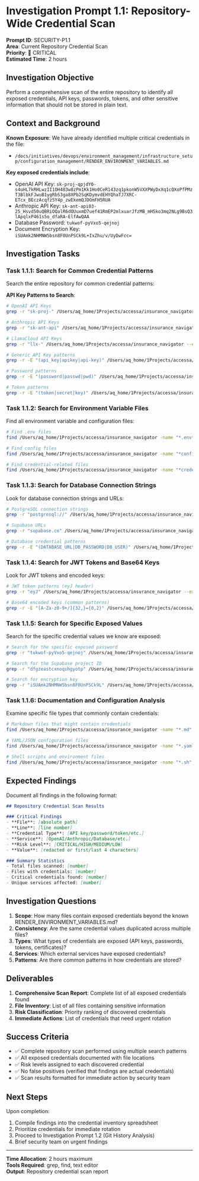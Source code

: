 # Investigation Prompt 1.1: Repository-Wide Credential Scan

**Prompt ID**: SECURITY-P1.1  
**Area**: Current Repository Credential Scan  
**Priority**: 🚨 CRITICAL  
**Estimated Time**: 2 hours  

## Investigation Objective

Perform a comprehensive scan of the entire repository to identify all exposed credentials, API keys, passwords, tokens, and other sensitive information that should not be stored in plain text.

## Context and Background

**Known Exposure**: We have already identified multiple critical credentials in the file:
- `/docs/initiatives/devops/environment_management/infrastructure_setup/configuration_management/RENDER_ENVIRONMENT_VARIABLES.md`

**Key exposed credentials include**:
- OpenAI API Key: `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`
- Anthropic API Key: `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`
- Database Password: `tukwof-pyVxo5-qejnoj`
- Document Encryption Key: `iSUAmk2NHMNW5bsn8F0UnPSCk9L+IxZhu/v/UyDwFcc=`

## Investigation Tasks

### Task 1.1.1: Search for Common Credential Patterns

Search the entire repository for common credential patterns:

**API Key Patterns to Search**:
```bash
# OpenAI API Keys
grep -r "sk-proj-" /Users/aq_home/1Projects/accessa/insurance_navigator --exclude-dir=node_modules --exclude-dir=.git

# Anthropic API Keys  
grep -r "sk-ant-api" /Users/aq_home/1Projects/accessa/insurance_navigator --exclude-dir=node_modules --exclude-dir=.git

# LlamaCloud API Keys
grep -r "llx-" /Users/aq_home/1Projects/accessa/insurance_navigator --exclude-dir=node_modules --exclude-dir=.git

# Generic API Key patterns
grep -r -E "(api_key|apikey|api-key)" /Users/aq_home/1Projects/accessa/insurance_navigator --exclude-dir=node_modules --exclude-dir=.git

# Password patterns
grep -r -E "(password|passwd|pwd)" /Users/aq_home/1Projects/accessa/insurance_navigator --exclude-dir=node_modules --exclude-dir=.git

# Token patterns
grep -r -E "(token|secret|key)" /Users/aq_home/1Projects/accessa/insurance_navigator --exclude-dir=node_modules --exclude-dir=.git
```

### Task 1.1.2: Search for Environment Variable Files

Find all environment variable and configuration files:

```bash
# Find .env files
find /Users/aq_home/1Projects/accessa/insurance_navigator -name "*.env*" -type f

# Find config files
find /Users/aq_home/1Projects/accessa/insurance_navigator -name "*config*" -type f | grep -v node_modules

# Find credential-related files
find /Users/aq_home/1Projects/accessa/insurance_navigator -name "*credential*" -o -name "*secret*" -o -name "*key*" -type f | grep -v node_modules
```

### Task 1.1.3: Search for Database Connection Strings

Look for database connection strings and URLs:

```bash
# PostgreSQL connection strings
grep -r "postgresql://" /Users/aq_home/1Projects/accessa/insurance_navigator --exclude-dir=node_modules --exclude-dir=.git

# Supabase URLs
grep -r "supabase.co" /Users/aq_home/1Projects/accessa/insurance_navigator --exclude-dir=node_modules --exclude-dir=.git

# Database credential patterns
grep -r -E "(DATABASE_URL|DB_PASSWORD|DB_USER)" /Users/aq_home/1Projects/accessa/insurance_navigator --exclude-dir=node_modules --exclude-dir=.git
```

### Task 1.1.4: Search for JWT Tokens and Base64 Keys

Look for JWT tokens and encoded keys:

```bash
# JWT token patterns (eyJ header)
grep -r "eyJ" /Users/aq_home/1Projects/accessa/insurance_navigator --exclude-dir=node_modules --exclude-dir=.git

# Base64 encoded keys (common patterns)
grep -r -E "[A-Za-z0-9+/]{32,}={0,2}" /Users/aq_home/1Projects/accessa/insurance_navigator --exclude-dir=node_modules --exclude-dir=.git | grep -E "(key|secret|token)"
```

### Task 1.1.5: Search for Specific Exposed Values

Search for the specific credential values we know are exposed:

```bash
# Search for the specific exposed password
grep -r "tukwof-pyVxo5-qejnoj" /Users/aq_home/1Projects/accessa/insurance_navigator --exclude-dir=node_modules --exclude-dir=.git

# Search for the Supabase project ID
grep -r "dfgzeastcxnoqshgyotp" /Users/aq_home/1Projects/accessa/insurance_navigator --exclude-dir=node_modules --exclude-dir=.git

# Search for encryption key
grep -r "iSUAmk2NHMNW5bsn8F0UnPSCk9L" /Users/aq_home/1Projects/accessa/insurance_navigator --exclude-dir=node_modules --exclude-dir=.git
```

### Task 1.1.6: Documentation and Configuration Analysis

Examine specific file types that commonly contain credentials:

```bash
# Markdown files that might contain credentials
find /Users/aq_home/1Projects/accessa/insurance_navigator -name "*.md" -exec grep -l -E "(key|password|token|secret|credential)" {} \;

# YAML/JSON configuration files
find /Users/aq_home/1Projects/accessa/insurance_navigator -name "*.yaml" -o -name "*.yml" -o -name "*.json" | grep -v node_modules | xargs grep -l -E "(key|password|token|secret)"

# Shell scripts and environment files
find /Users/aq_home/1Projects/accessa/insurance_navigator -name "*.sh" -o -name "*.env*" | xargs grep -l -E "(key|password|token|secret)"
```

## Expected Findings

Document all findings in the following format:

```markdown
## Repository Credential Scan Results

### Critical Findings
- **File**: [absolute path]
- **Line**: [line number]
- **Credential Type**: [API key/password/token/etc.]
- **Service**: [OpenAI/Anthropic/Database/etc.]
- **Risk Level**: [CRITICAL/HIGH/MEDIUM/LOW]
- **Value**: [redacted or first/last 4 characters]

### Summary Statistics
- Total files scanned: [number]
- Files with credentials: [number]
- Critical credentials found: [number]
- Unique services affected: [number]
```

## Investigation Questions

1. **Scope**: How many files contain exposed credentials beyond the known RENDER_ENVIRONMENT_VARIABLES.md?
2. **Consistency**: Are the same credential values duplicated across multiple files?
3. **Types**: What types of credentials are exposed (API keys, passwords, tokens, certificates)?
4. **Services**: Which external services have exposed credentials?
5. **Patterns**: Are there common patterns in how credentials are stored?

## Deliverables

1. **Comprehensive Scan Report**: Complete list of all exposed credentials found
2. **File Inventory**: List of all files containing sensitive information
3. **Risk Classification**: Priority ranking of discovered credentials
4. **Immediate Actions**: List of credentials that need urgent rotation

## Success Criteria

- ✅ Complete repository scan performed using multiple search patterns
- ✅ All exposed credentials documented with file locations
- ✅ Risk levels assigned to each discovered credential
- ✅ No false positives (verified that findings are actual credentials)
- ✅ Scan results formatted for immediate action by security team

## Next Steps

Upon completion:
1. Compile findings into the credential inventory spreadsheet
2. Prioritize credentials for immediate rotation
3. Proceed to Investigation Prompt 1.2 (Git History Analysis)
4. Brief security team on urgent findings

---

**Time Allocation**: 2 hours maximum  
**Tools Required**: grep, find, text editor  
**Output**: Repository credential scan report